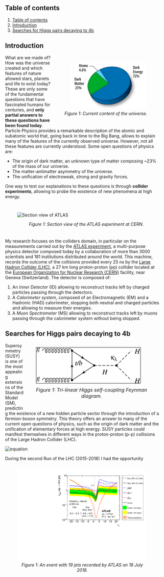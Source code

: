 
## Table of contents
1. [Table of contents](#table-of-contents)
2. [Introduction](#introduction)
3. [Searches for Higgs pairs decaying to 4b](#searches-for-higgs-pairs-decaying-to-4b)

## Introduction

<figure class="image" style="float: right; padding-top: 2%;">
  <img height="150" src="images/research/DM_content.jpg" alt="DM Content of the universe" style=" display: block; margin-left: auto; margin-right;">
  <figcaption align="center" style="font-style: italic; display: block; margin-left: auto; margin-right: auto;padding-top: 3%; padding-bottom: 3%;" alt="DMContent">Figure 1: Current content of the universe.</figcaption>
  <!-- https://map.gsfc.nasa.gov/media/080998/index.html -->
</figure>

What are we made of? How was the universe created and which features of nature
allowed stars, planets and life to exist today? These are only some of the
fundamental questions that have fascinated humans for centuries, and **only 
partial answers to these questions have been found today**. Particle Physics provides a
remarkable description of the atomic and subatomic world that, going back in time
to the Big Bang, allows to explain many of the features of the currently observed
universe. However, not all these features are currently understood. 
Some open questions of physics are:

* The origin of dark matter, an unknown type of matter composing ~23% of the
  mass of our universe.
* The matter-antimatter asymmetry of the universe.
* The unification of electroweak, strong and gravity forces.

One way to test our explanations to these questions is through **collider experiments**, allowing 
to probe the existence of new phenomena at high energy. 

<!-- ## The ATLAS detector at the Large Hadron Collider (LHC) -->
<figure class="image" style="float: left; padding-top: 3%; padding-bottom: 2% ;padding-right: 3%;">
  <img width="450" src="images/research/atlas_overview.png" alt="Section view of ATLAS" style=" display: block; margin-left: auto; margin-right;">
  <figcaption align="center" style="font-style: italic; display: block; margin-left: auto; margin-right; padding-top: 3%; padding-bottom: 3%;" alt="SectionViewATLAS">Figure 1: Section view of the ATLAS experiment at CERN.</figcaption>
</figure>

My research focuses on the colliders domain, in particular on the measurements carried
out by the [ATLAS experiment](https://atlas.cern), a multi-purpose physics detector
composed today by a collaboration of more than 3000 scientists and 181
institutions distributed around the world.
This machine, records the outcome of the collisions provided every 25 ns by the [Large 
Hadron Collider (LHC)](https://home.cern/science/accelerators/large-hadron-collider), a 27 km long proton-proton (pp) collider located at the 
[European Organization for Nuclear Research (CERN)](https://home.cern) facility, near 
Geneva (Switzerland).
The detector is composed of:

1. An *Inner Detector* (ID) allowing to reconstruct tracks left by charged
   particles passing through the detectors.
2. A *Calorimeter system*, composed of an Electromagnetic (EM) and a Hadronic
   (HAD) calorimeter, stopping both neutral and charged particles and allowing
   to measure their energies.
3. A *Muon Spectrometer* (MS) allowing to reconstruct tracks left by muons passing
   through the calorimeter system without being stopped.

## Searches for Higgs pairs decaying to 4b
<figure class="image" style="float:right;">
  <img style="padding-bottom: 0px" src="images/research/higgs-self-feyn.pdf" width="340px" border="1px">
  <figcaption align="center" style="font-size:medium; font-style: italic; display: block; margin-left: auto; margin-right: auto;padding-top: 2%; padding-bottom:4%" alt="SelfDiagram">Figure 1: Tri-linear Higgs self-coupling Feynman <br />diagram.</figcaption>
</figure>
Supersymmetry (SUSY) is one of the most appealing extensions of the Standard Model (SM),
predicting the existence of a new hidden particle sector through the
introduction of a fermion-boson symmetry. This theory offers an answer to many of the
current open questions of physics, such as the origin of dark matter and the unification
of elementary forces at high energy. SUSY particles could manifest themselves in
different ways in the proton-proton (p-p) collisions of the Large Hadron
Collider (LHC). 

![equation](https://latex.codecogs.com/svg.latex?\normalsize&space;x=\frac{-b\pm\sqrt{b^2-4ac}}{2a})


During the second Run of the LHC (2015-2018) I had the opportunity

<figure class="image" style="float: right;">
  <img width="500" src="images/research/atlas-kappa-lambda-excl.pdf" alt="ATLAS event with 16 jets">
  <figcaption align="center" style="font-style: italic;" alt="PFLowSUSY">Figure 1: An event with 19 jets recorded by ATLAS on 18 July 2018.</figcaption>
</figure>

<!-- ## Hunting Supersymmetry in events with large jet multiplicities
<figure class="image" style="float: right;">
  <img width="500" src="images/research/event_display_16PFlowJets.png" alt="ATLAS event with 16 jets">
  <figcaption align="center" style="font-style: italic;" alt="PFLowSUSY">Figure 1: An event with 19 jets recorded by ATLAS on 18 July 2018.</figcaption>
</figure>
Supersymmetry (SUSY) is one of the most appealing extensions of the Standard Model (SM),
predicting the existence of a new hidden particle sector through the
introduction of a fermion-boson symmetry. This theory offers an answer to many of the
current open questions of physics, such as the origin of dark matter and the unification
of elementary forces at high energy. SUSY particles could manifest themselves in
different ways in the proton-proton (p-p) collisions of the Large Hadron
Collider (LHC). 

During the second Run of the LHC (2015-2018) I had the opportunity -->
